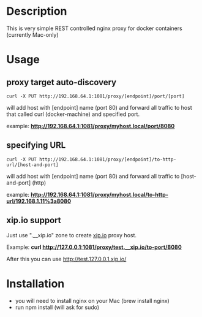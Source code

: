 
# Description 

This is very simple REST controlled nginx proxy for docker containers (currently Mac-only)


# Usage 

## proxy target auto-discovery

```
curl -X PUT http://192.168.64.1:1081/proxy/[endpoint]/port/[port]
```
 
will add host with [endpoint] name (port 80) and forward all traffic to host that called curl 
(docker-machine) and specified port. 

example: **http://192.168.64.1:1081/proxy/myhost.local/port/8080**


## specifying URL 


```
curl -X PUT http://192.168.64.1:1081/proxy/[endpoint]/to-http-url/[host-and-port]
```
 
will add host with [endpoint] name (port 80) and forward all traffic to [host-and-port] (http)

example: **http://192.168.64.1:1081/proxy/myhost.local/to-http-url/192.168.1.11%3a8080**

## xip.io support 


Just use ".__xip.io" zone to create [xip.io](xip.io) proxy host. 

Example: **curl http://127.0.0.1:1081/proxy/test.__xip.io/to-port/8080**

After this you can use http://test.127.0.0.1.xip.io/


# Installation 

- you will need to install nginx on your Mac (brew install nginx)
- run npm install (will ask for sudo)